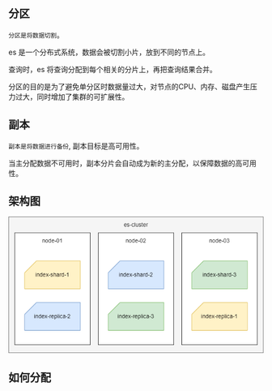 ## 分区
`分区是将数据切割`。

es 是一个分布式系统，数据会被切割小片，放到不同的节点上。

查询时，es 将查询分配到每个相关的分片上，再把查询结果合并。

分区的目的是为了避免单分区时数据量过大，对节点的CPU、内存、磁盘产生压力过大，同时增加了集群的可扩展性。

## 副本
`副本是将数据进行备份`, 副本目标是高可用性。

当主分配数据不可用时，副本分片会自动成为新的主分配，以保障数据的高可用性。

## 架构图

![imags/es副本和节点.png](es副本和节点.png)


## 如何分配
